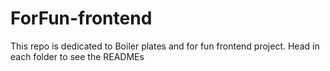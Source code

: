 # ForFun-frontend

This repo is dedicated to Boiler plates and for fun frontend project. Head in each folder to see the READMEs
